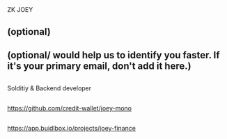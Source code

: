 ## <PROJECT NAME>
  ZK JOEY

## <YOUR FULL NAME> (optional)

## <Used Email in Buidlbox> (optional/ would help us to identify you faster. If it's your primary email, don't add it here.)

## <YOUR ROLE ON THE TEAM>
  Solditiy & Backend developer

## <LINK TO THE PROJECT REPOSITORY>
  https://github.com/credit-wallet/joey-mono

## <LINK TO BUIDLBOX SUBMISSION>
  https://app.buidlbox.io/projects/joey-finance

## <ANY LINKS TO YOUR SOCIALS THAT YOU WANT PEOPLE TO SEE WHO MIGHT COME ACROSS YOUR SUBMISSION IN THE FUTURE>
